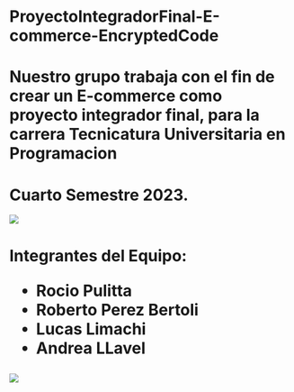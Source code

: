 # ProyectoIntegradorFinal-E-commerce-EncryptedCode
# Nuestro grupo trabaja con el fin de crear un E-commerce como proyecto integrador final, para la carrera Tecnicatura Universitaria en Programacion
# Cuarto Semestre 2023.

<img src="https://wesvyg.com/wp-content/uploads/2020/05/marketing-transparent-e-commerce.gif">

<h1>
  Integrantes del Equipo:
  
  * Rocio Pulitta 
  * Roberto Perez Bertoli
  * Lucas Limachi
  * Andrea LLavel  
</h1>
<img src="https://i.pinimg.com/originals/a3/f2/38/a3f238b7943790f2880bb8ec75143796.gif">
